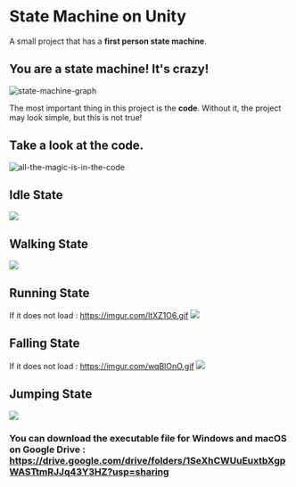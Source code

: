 # State Machine on Unity

A small project that has a **first person state machine**.

## You are a state machine! It's crazy!

![state-machine-graph](https://user-images.githubusercontent.com/81878781/125636348-070d60fb-bda4-4c9b-b008-3a031ac773aa.png)

The most important thing in this project is the **code**. Without it, the project may look simple, but this is not true! 

## Take a look at the code.

![all-the-magic-is-in-the-code](https://user-images.githubusercontent.com/81878781/125635521-2e601d0f-69f6-4bc3-8e11-f0f2e57bbd7d.png)

## Idle State
![](https://imgur.com/xuQiTQc.gif)
## Walking State
![](https://imgur.com/ruSFQqI.gif)
## Running State
If it does not load : https://imgur.com/ltXZ1O6.gif
![](https://imgur.com/ltXZ1O6.gif)
## Falling State
If it does not load : https://imgur.com/wqBlOnO.gif
![](https://imgur.com/wqBlOnO.gif)
## Jumping State
![](https://imgur.com/Kh7hy3W.gif)

### You can download the executable file for Windows and macOS on Google Drive : https://drive.google.com/drive/folders/1SeXhCWUuEuxtbXgpWASTtmRJJq43Y3HZ?usp=sharing
